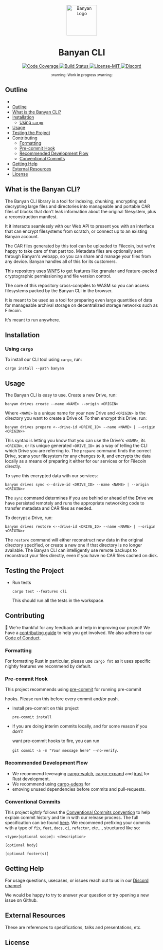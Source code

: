 <div align="center">
  <a href="https://github.com/banyancomputer/tomb" target="_blank">
    <img src=".github/logo.png" alt="Banyan Logo" width="100"></img>
  </a>

  <h1 align="center">Banyan CLI</h1>

  <p>
    <a href="https://codecov.io/gh/banyancomputer/tomb">
      <img src="https://codecov.io/gh/banyancomputer/tomb/branch/master/graph/badge.svg?token=LQL6MA4KSI" alt="Code Coverage"/>
    </a>
    <a href="https://github.com/banyancomputer/tomb/actions?query=">
      <img src="https://github.com/banyancomputer/tomb/actions/workflows/tests_and_checks.yml/badge.svg" alt="Build Status">
    </a>
    <a href="https://github.com/banyancomputer/tomb/blob/main/LICENSE-MIT">
      <img src="https://img.shields.io/badge/License-MIT-blue.svg" alt="License-MIT">
    </a>
    <a href="https://discord.gg/aHaSw9zgwV">
      <img src="https://img.shields.io/static/v1?label=Discord&message=join%20us!&color=mediumslateblue" alt="Discord">
    </a>
  </p>
</div>

<div align="center"><sub>:warning: Work in progress :warning:</sub></div>

##

## Outline

- [](#)
- [Outline](#outline)
- [What is the Banyan CLI?](#what-is-the-banyan-cli)
- [Installation](#installation)
  - [Using `cargo`](#using-cargo)
- [Usage](#usage)
- [Testing the Project](#testing-the-project)
- [Contributing](#contributing)
  - [Formatting](#formatting)
  - [Pre-commit Hook](#pre-commit-hook)
  - [Recommended Development Flow](#recommended-development-flow)
  - [Conventional Commits](#conventional-commits)
- [Getting Help](#getting-help)
- [External Resources](#external-resources)
- [License](#license)


## What is the Banyan CLI?
The Banyan CLI library is a tool for indexing, chunking, encrypting and decrypting large files and directories into manageable and portable CAR files of blocks that don't leak information about the original filesystem, plus a reconstruction manifest.

It it interacts seamlessly with our Web API to present you with an interface that can encrypt filesystems from scratch, or connect up to an existing Banyan account. 

The CAR files generated by this tool can be uploaded to Filecoin, but we're happy to take care of that part too. Metadata files are optionally sent through Banyan's webapp, so you can share and manage your files from any device. Banyan handles all of this for its customers.

This repository uses [WNFS](https://github.com/wnfs-wg/rs-wnfs) to get features like granular and feature-packed cryptographic permissioning and file version control.

The core of this repository cross-compiles to WASM so you can access filesystems packed by the Banyan CLI in the browser.

It is meant to be used as a tool for preparing even large quantities of data for manageable archival storage on decentralized storage networks such as Filecoin. 

It's meant to run anywhere.

## Installation

### Using `cargo`

To install our CLI tool using `cargo`, run:
```console
cargo install --path banyan
```

[//]: # (TODO: Add more installation instructions here as we add more ways to install the project.)

## Usage
The Banyan CLI is easy to use. Create a new Drive, run:
```console
banyan drives create --name <NAME> --origin <ORIGIN>
```
Where `<NAME>` is a unique name for your new Drive and `<ORIGIN>` is the directory you want to create a Drive of.
To then encrypt this Drive, run:
```console
banyan drives prepare <--drive-id <DRIVE_ID> --name <NAME> | --origin <ORIGIN>>
```
This syntax is letting you know that you can use the Drive's `<NAME>`, its `<ORIGIN>`, or its unique generated `<DRIVE_ID>` as a way of telling the CLI which Drive you are referring to. 
The `prepare` command finds the correct Drive, scans your filesystem for any changes to it, and encrypts the data locally as a means of preparing it either for our services or for Filecoin directly.

To sync this encrypted data with our services:
```console
banyan drives sync <--drive-id <DRIVE_ID> --name <NAME> | --origin <ORIGIN>>
```
The `sync` command determines if you are behind or ahead of the Drive we have persisted remotely and runs the appropriate networking code to transfer metadata and CAR files as needed.

To decrypt a Drive, run:
```console
banyan drives restore <--drive-id <DRIVE_ID> --name <NAME> | --origin <ORIGIN>>
```
The `restore` command will either reconstruct new data in the original directory specified, or create a new one if that directory is no longer available.
The Banyan CLI can intelligently use remote backups to reconstruct your files directly, even if you have no CAR files cached on disk.

## Testing the Project
- Run tests

  ```console
  cargo test --features cli
  ```
  This should run all the tests in the workspace.

## Contributing

:balloon: We're thankful for any feedback and help in improving our project!
We have a [contributing guide](./CONTRIBUTING.md) to help you get involved. We
also adhere to our [Code of Conduct](./CODE_OF_CONDUCT.md).

### Formatting

For formatting Rust in particular, please use `cargo fmt` as it uses
specific nightly features we recommend by default.

### Pre-commit Hook

This project recommends using [pre-commit][pre-commit] for running pre-commit

hooks. Please run this before every commit and/or push.

- Install pre-commit on this project

  ```console
  pre-commit install
  ```

- If you are doing interim commits locally, and for some reason if you _don't_

  want pre-commit hooks to fire, you can run

  `git commit -a -m "Your message here" --no-verify`.

### Recommended Development Flow

- We recommend leveraging [cargo-watch][cargo-watch],
  [cargo-expand][cargo-expand] and [irust][irust] for Rust development.
- We recommend using [cargo-udeps][cargo-udeps] for
- emoving unused dependencies
  before commits and pull-requests.

### Conventional Commits

This project *lightly* follows the [Conventional Commits
convention][commit-spec-site] to help explain
commit history and tie in with our release process. The full specification
can be found [here][commit-spec]. We recommend prefixing your commits with
a type of `fix`, `feat`, `docs`, `ci`, `refactor`, etc..., structured like so:

```
<type>[optional scope]: <description>

[optional body]

[optional footer(s)]
```

## Getting Help

For usage questions, usecases, or issues reach out to us in our [Discord channel](https://discord.gg/aHaSw9zgwV).

We would be happy to try to answer your question or try opening a new issue on Github.

## External Resources

These are references to specifications, talks and presentations, etc.

## License

[buildx]: https://github.com/docker/buildx
[cargo-expand]: https://github.com/dtolnay/cargo-expand
[cargo-udeps]: https://github.com/est31/cargo-udeps
[cargo-watch]: https://github.com/watchexec/cargo-watch
[commit-spec]: https://www.conventionalcommits.org/en/v1.0.0/#specification
[commit-spec-site]: https://www.conventionalcommits.org/
[criterion]: https://github.com/bheisler/criterion.rs
[fake-file]: https://crates.io/crates/fake-file
[docker-engine]: https://docs.docker.com/engine/
[direnv]:https://direnv.net/
[irust]: https://github.com/sigmaSd/IRust
[nix]:https://nixos.org/download.html
[nix-flake]: https://nixos.wiki/wiki/Flakes
[pre-commit]: https://pre-commit.com/
[proptest]: https://github.com/proptest-rs/proptest
[strategies]: https://docs.rs/proptest/latest/proptest/strategy/trait.Strategy.html
[flamegraph]: https://github.com/flamegraph-rs/flamegraph
